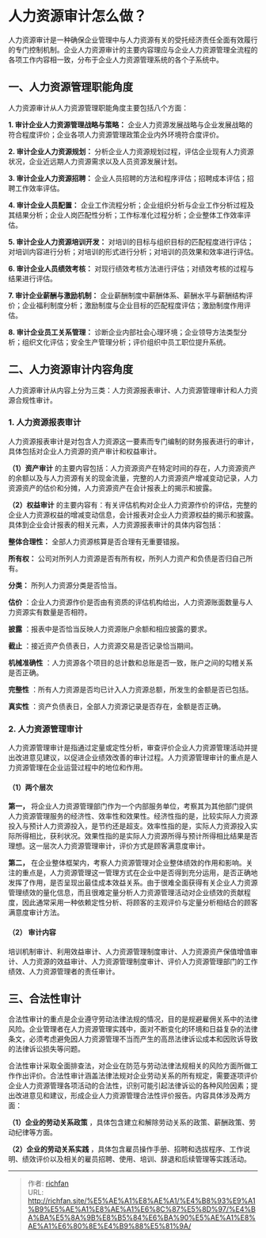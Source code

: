 # 人力资源审计怎么做？


人力资源审计是一种确保企业管理中与人力资源有关的受托经济责任全面有效履行的专门控制机制。企业人力资源审计的主要内容理应与企业人力资源管理全流程的各项工作内容相一致，分布于企业人力资源管理系统的各个子系统中。

## 一、人力资源管理职能角度

人力资源审计从人力资源管理职能角度主要包括八个方面：

**1.  审计企业人力资源管理战略与策略：** 企业人力资源发展战略与企业发展战略的符合程度评价；企业各项人力资源管理政策企业内外环境符合度评价。

**2.  审计企业人力资源规划：** 分析企业人力资源规划过程，评估企业现有人力资源状况，企业近远期人力资源需求以及人员资源发展计划。

**3.  审计企业人力资源招聘：** 企业人员招聘的方法和程序评估；招聘成本评估；招聘工作效率评估。

**4.  审计企业人员配置：** 企业工作流程分析；企业组织分析与企业工作分析过程及其结果分析；企业人岗匹配性分析；工作标准化过程分析；企业整体工作效率评估。

**5.  审计企业人力资源培训开发：** 对培训的目标与组织目标的匹配程度进行评估；对培训内容进行分析；对培训的形式进行分析；对培训的员效果和效率进行评估。

**6.  审计企业人员绩效考核：** 对现行绩效考核方法进行评估；对绩效考核的过程与结果进行评估。

**7.  审计企业薪酬与激励机制：** 企业薪酬制度中薪酬体系、薪酬水平与薪酬结构评价；企业福利制度分析；激励制度与企业目标的匹配程度评估；激励制度作用评估。

**8.  审计企业员工关系管理：** 诊断企业内部社会心理环境；企业领导方法类型分析；组织文化评估；安全生产管理分析；评价组织中员工职位提升系统。

## 二、人力资源审计内容角度

人力资源审计从内容上分为三类：人力资源报表审计、人力资源管理审计和人力资源合规性审计。

### 1. 人力资源报表审计

人力资源报表审计是对包含人力资源这一要素而专门编制的财务报表进行的审计，具体包括对企业人力资源的资产审计和权益审计。

**（1）资产审计** 的主要内容包括：人力资源资产在特定时间的存在，人力资源资产的余额以及与人力资源有关的现金流量，完整的人力资源资产增减变动记录，人力资源资产的估价和分摊，人力资源资产在会计报表上的揭示和披露。

**（2）权益审计** 的主要内容有：有关评估机构对企业人力资源作价的评估，完整的企业人力资源权益的增减变动信息，会计报表对企业人力资源权益的揭示和披露。具体到企业会计报表的相关元素，人力资源报表审计的具体内容包括：

**整体合理性：** 全部人力资源核算是否合理有无重要错报。

**所有权：** 公司对所列人力资源是否有所有权，所列人力资产和负债是否归自己所有。

**分类：** 所列人力资源分类是否恰当。

**估价** ：企业人力资源作价是否由有资质的评估机构给出，人力资源账面数量与人力资源实有数量是否相符。

**披露** ：报表中是否恰当反映人力资源账户余额和相应披露的要求。

**截止** ：接近资产负债表日，人力资源交易是否记录恰当期间。

**机械准确性** ：人力资源各个项目的总计数和总账是否一致，账户之间的勾稽关系是否正确。

**完整性** ：所有人力资源是否均已计入人力资源总额，所发生的金额是否已包括。

**真实性** ：资产负债表日，全部人力资源记录是否存在，金额是否正确。

### 2. 人力资源管理审计

人力资源管理审计是指通过定量或定性分析，审查评价企业人力资源管理活动并提出改进意见建议，以促进企业绩效改善的审计过程。人力资源管理审计的重点是人力资源管理在企业运营过程中的地位和作用。

#### （1）两个层次

**第一，** 将企业人力资源管理部门作为一个内部服务单位，考察其为其他部门提供人力资源管理服务的经济性、效率性和效果性。经济性指的是，比较实际人力资源投入与预计人力资源投入，是节约还是超支。效率性指的是，实际人力资源投入实际所得相比，获利状况。效果性指的是实际人力资源所得与预计所得相比结果是否理想。这一层次人力资源管理审计，评价方式是顾客满意度审计。

**第二，** 在企业整体框架内，考察人力资源管理对企业整体绩效的作用和影响。关注的重点是，人力资源管理这一管理方式在企业中是否得到充分运用，是否正确地发挥了作用，是否呈现出最佳成本效益关系。由于很难全面获得有关企业人力资源管理绩效的量化信息，而且很难定量分析人力资源管理活动对企业绩效的贡献程度，因此通常采用一种依赖定性分析、将顾客的主观评价与定量分析相结合的顾客满意度审计方法。

#### （2） 审计内容

培训机制审计、利用效益审计、人力资源管理制度审计、人力资源资产保值增值审计、人力资源的效益审计、人力资源管理制度审计、评价人力资源管理部门的工作绩效、人力资源管理者的责任审计。

## 三、合法性审计

合法性审计的重点是企业遵守劳动法律法规的情况，目的是规避雇佣关系中的法律风险。企业管理者在人力资源管理实践中，面对不断变化的环境和日益复杂的法律条文，必须考虑避免因人力资源管理不当而产生的高昂法律诉讼成本和因败诉导致的法律诉讼损失等问题。

合法性审计采取全面排查法，对企业在防范与劳动法律法规相关的风险方面所做工作作出评价。合法性审计涵盖法律法规对企业劳动关系的所有规定，需要逐项评价企业人力资源管理各项活动的合法性，识别可能引起法律诉讼的各种风险因素；提出改进意见和建议，形成企业人力资源管理合法性评价报告。内容具体涉及两方面：

**（1）企业的劳动关系政策** ，具体包含建立和解除劳动关系的政策、薪酬政策、劳动纪律等方面。

**（2）企业的劳动关系实践** ，具体包含雇员操作手册、招聘和选拔程序、工作说明、绩效评价以及相关的雇员招聘、使用、培训、辞退和后续管理等实践活动。

---

> 作者: [richfan](https://richfan.site/)  
> URL: http://richfan.site/%E5%AE%A1%E8%AE%A1/%E4%B8%93%E9%A1%B9%E5%AE%A1%E8%AE%A1%E6%8C%87%E5%8D%97/%E4%BA%BA%E5%8A%9B%E8%B5%84%E6%BA%90%E5%AE%A1%E8%AE%A1%E6%80%8E%E4%B9%88%E5%81%9A/  

